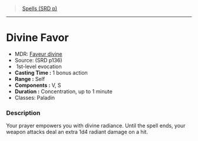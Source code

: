 ﻿---
!SpellItem
Family: SpellVO
Level: 1
Type: evocation
CastingTime: 1 bonus action
Range: Self
Components: V, S
Duration: Concentration, up to 1 minute
Classes: Paladin
Id: spells_vo.md#divine-favor
ParentLink: spells_vo.md#spells-srd-p
Name: Divine Favor
ParentName: Spells (SRD p)
NameLevel: 1
AltName: '[Faveur divine](hd_spells_faveur_divine.md)'
Source: (SRD p136)
Attributes:
  Name: Divine Favor
  Markdown: >+
    # <!--Name-->Divine Favor<!--/Name-->


    - MDR: <!--AltName-->[Faveur divine](hd_spells_faveur_divine.md)<!--/AltName-->

    - Source: <!--Source-->(SRD p136)<!--/Source-->

    -  <!--Level-->1<!--/Level-->st-level <!--Type-->evocation<!--/Type-->

    - **Casting Time :** <!--CastingTime-->1 bonus action<!--/CastingTime-->

    - **Range :** <!--Range-->Self<!--/Range-->

    - **Components :** <!--Components-->V, S<!--/Components-->

    - **Duration :** <!--Duration-->Concentration, up to 1 minute<!--/Duration-->

    - Classes: <!--Classes-->Paladin<!--/Classes-->


    ### Description


    Your prayer empowers you with divine radiance. Until the spell ends, your weapon attacks deal an extra 1d4 radiant damage on a hit.

  AltName: '[Faveur divine](hd_spells_faveur_divine.md)'
  Source: (SRD p136)
  Level: 1
  Type: evocation
  CastingTime: 1 bonus action
  Range: Self
  Components: V, S
  Duration: Concentration, up to 1 minute
  Classes: Paladin
AttributesDictionary: >+
  Name: Divine Favor

  Markdown: >+

    # <!--Name-->Divine Favor<!--/Name-->





    - MDR: <!--AltName-->[Faveur divine](hd_spells_faveur_divine.md)<!--/AltName-->



    - Source: <!--Source-->(SRD p136)<!--/Source-->



    -  <!--Level-->1<!--/Level-->st-level <!--Type-->evocation<!--/Type-->



    - **Casting Time :** <!--CastingTime-->1 bonus action<!--/CastingTime-->



    - **Range :** <!--Range-->Self<!--/Range-->



    - **Components :** <!--Components-->V, S<!--/Components-->



    - **Duration :** <!--Duration-->Concentration, up to 1 minute<!--/Duration-->



    - Classes: <!--Classes-->Paladin<!--/Classes-->





    ### Description





    Your prayer empowers you with divine radiance. Until the spell ends, your weapon attacks deal an extra 1d4 radiant damage on a hit.



  AltName: '[Faveur divine](hd_spells_faveur_divine.md)'

  Source: (SRD p136)

  Level: 1

  Type: evocation

  CastingTime: 1 bonus action

  Range: Self

  Components: V, S

  Duration: Concentration, up to 1 minute

  Classes: Paladin

---
> [Spells (SRD p)](srd_spells.md)

---

# Divine Favor

- MDR: [Faveur divine](hd_spells_faveur_divine.md)
- Source: (SRD p136)
-  1st-level evocation
- **Casting Time :** 1 bonus action
- **Range :** Self
- **Components :** V, S
- **Duration :** Concentration, up to 1 minute
- Classes: Paladin

### Description

Your prayer empowers you with divine radiance. Until the spell ends, your weapon attacks deal an extra 1d4 radiant damage on a hit.

